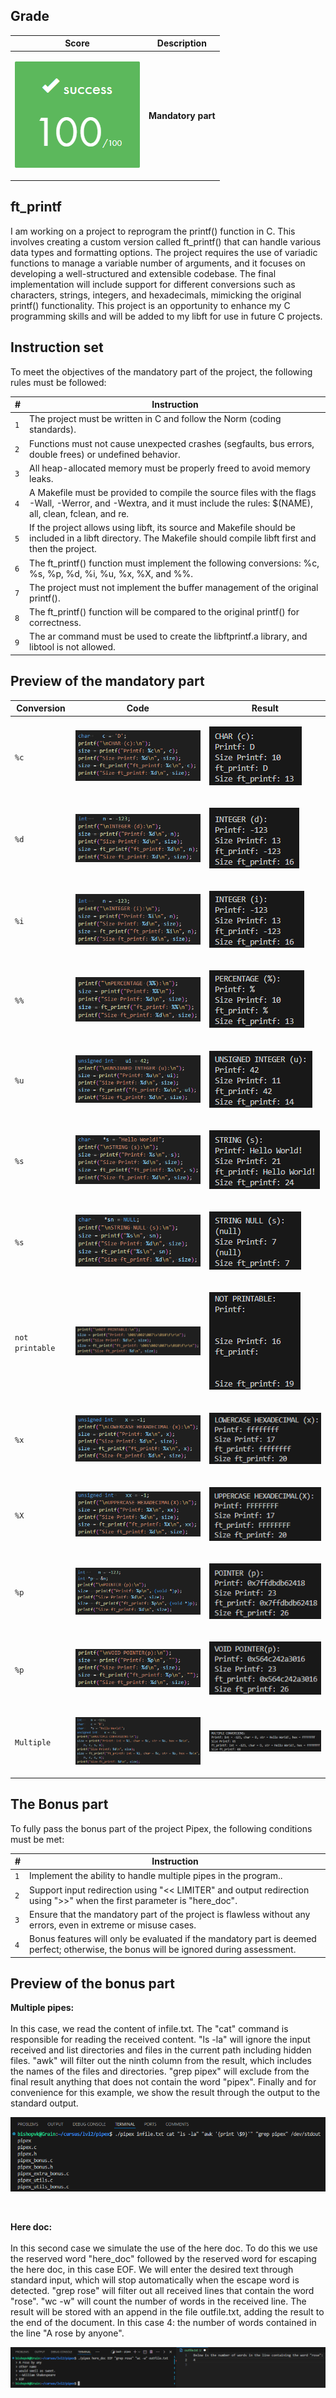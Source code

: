 ## Grade

| **Score**           | **Description**     |
|-----------------------|---------------|
| <p align="center"><img width="200px" alt="170px" src="https://github.com/BishopVK/Cursus-42Madrid/blob/main/lvl1/printf/img/Score_100.png"></p> | **Mandatory part**   |


## ft_printf

I am working on a project to reprogram the printf() function in C. This involves creating a custom version called ft_printf() that can handle various data types and formatting options. The project requires the use of variadic functions to manage a variable number of arguments, and it focuses on developing a well-structured and extensible codebase. The final implementation will include support for different conversions such as characters, strings, integers, and hexadecimals, mimicking the original printf() functionality. This project is an opportunity to enhance my C programming skills and will be added to my libft for use in future C projects.


## Instruction set


To meet the objectives of the mandatory part of the project, the following rules must be followed:

| **#** | **Instruction**                                                                                                                                                         |
| ----- | ----------------------------------------------------------------------------------------------------------------------------------------------------------------------- |
|  `1`  | The project must be written in C and follow the Norm (coding standards).                                                                                                |
|  `2`  | Functions must not cause unexpected crashes (segfaults, bus errors, double frees) or undefined behavior.                                                                |
|  `3`  | All heap-allocated memory must be properly freed to avoid memory leaks.                                                                                                 |
|  `4`  | A Makefile must be provided to compile the source files with the flags -Wall, -Werror, and -Wextra, and it must include the rules: $(NAME), all, clean, fclean, and re. |
|  `5`  | If the project allows using libft, its source and Makefile should be included in a libft directory. The Makefile should compile libft first and then the project.       |
|  `6`  | The ft_printf() function must implement the following conversions: %c, %s, %p, %d, %i, %u, %x, %X, and %%.                                                              |
|  `7`  | The project must not implement the buffer management of the original printf().                                                                                          |
|  `8`  | The ft_printf() function will be compared to the original printf() for correctness.                                                                                     |
|  `9`  | The ar command must be used to create the libftprintf.a library, and libtool is not allowed.                                                                            |


## Preview of the mandatory part

| Conversion  | Code                         | Result                                                 |
| ----------- | ----------------------------------- | ------------------------------------------------------ |
|    `%c`     | <p align="left"><img src="https://github.com/BishopVK/Cursus-42Madrid/blob/main/lvl1/printf/img/char_code.png"></p> | <p align="left"><img src="https://github.com/BishopVK/Cursus-42Madrid/blob/main/lvl1/printf/img/char_result.png"></p> |
|    `%d`     | <p align="left"><img src="https://github.com/BishopVK/Cursus-42Madrid/blob/main/lvl1/printf/img/integer_d_code.png"></p> | <p align="left"><img src="https://github.com/BishopVK/Cursus-42Madrid/blob/main/lvl1/printf/img/integer_d_result.png"></p> |
|    `%i`     | <p align="left"><img src="https://github.com/BishopVK/Cursus-42Madrid/blob/main/lvl1/printf/img/integer_i_code.png"></p> | <p align="left"><img src="https://github.com/BishopVK/Cursus-42Madrid/blob/main/lvl1/printf/img/integer_i_result.png"></p> |
|    `%%`     | <p align="left"><img src="https://github.com/BishopVK/Cursus-42Madrid/blob/main/lvl1/printf/img/percentage_code.png"></p> | <p align="left"><img src="https://github.com/BishopVK/Cursus-42Madrid/blob/main/lvl1/printf/img/percentage_result.png"></p> |
|    `%u`     | <p align="left"><img src="https://github.com/BishopVK/Cursus-42Madrid/blob/main/lvl1/printf/img/unsigned_int_code.png"></p> | <p align="left"><img src="https://github.com/BishopVK/Cursus-42Madrid/blob/main/lvl1/printf/img/unsigned_int_result.png"></p> |
|    `%s`     | <p align="left"><img src="https://github.com/BishopVK/Cursus-42Madrid/blob/main/lvl1/printf/img/string_code.png"></p> | <p align="left"><img src="https://github.com/BishopVK/Cursus-42Madrid/blob/main/lvl1/printf/img/string_result.png"></p> |
|    `%s`     | <p align="left"><img src="https://github.com/BishopVK/Cursus-42Madrid/blob/main/lvl1/printf/img/string_null_code.png"></p> | <p align="left"><img src="https://github.com/BishopVK/Cursus-42Madrid/blob/main/lvl1/printf/img/string_null_result.png"></p> |
|`not printable` | <p align="left"><img src="https://github.com/BishopVK/Cursus-42Madrid/blob/main/lvl1/printf/img/not_printable_code.png"></p> | <p align="left"><img src="https://github.com/BishopVK/Cursus-42Madrid/blob/main/lvl1/printf/img/not_printable_result.png"></p> |
|    `%x`     | <p align="left"><img src="https://github.com/BishopVK/Cursus-42Madrid/blob/main/lvl1/printf/img/lowercase_hexadecimal_code.png"></p> | <p align="left"><img src="https://github.com/BishopVK/Cursus-42Madrid/blob/main/lvl1/printf/img/lowercase_hexadecimal_result.png"></p> |
|    `%X`     | <p align="left"><img src="https://github.com/BishopVK/Cursus-42Madrid/blob/main/lvl1/printf/img/uppercase_hexadecimal_code.png"></p> | <p align="left"><img src="https://github.com/BishopVK/Cursus-42Madrid/blob/main/lvl1/printf/img/uppercase_hexadecimal_result.png"></p> |
|    `%p`     | <p align="left"><img src="https://github.com/BishopVK/Cursus-42Madrid/blob/main/lvl1/printf/img/pointer_code.png"></p> | <p align="left"><img src="https://github.com/BishopVK/Cursus-42Madrid/blob/main/lvl1/printf/img/pointer_result.png"></p> |
|    `%p`     | <p align="left"><img src="https://github.com/BishopVK/Cursus-42Madrid/blob/main/lvl1/printf/img/pointer_void_code.png"></p> | <p align="left"><img src="https://github.com/BishopVK/Cursus-42Madrid/blob/main/lvl1/printf/img/pointer_void_result.png"></p> |
| `Multiple`  | <p align="left"><img src="https://github.com/BishopVK/Cursus-42Madrid/blob/main/lvl1/printf/img/multiple_code.png"></p> | <p align="left"><img src="https://github.com/BishopVK/Cursus-42Madrid/blob/main/lvl1/printf/img/multiple_result.png"></p> |


## The Bonus part

<p>To fully pass the bonus part of the project Pipex, the following conditions must be met:</p>

| **#** | **Instruction**                                                                                                                        |
| ----- | -------------------------------------------------------------------------------------------------------------------------------------- |
|  `1`  | Implement the ability to handle multiple pipes in the program..                                                                        |
|  `2`  | Support input redirection using "<< LIMITER" and output redirection using ">>" when the first parameter is "here_doc".                 |
|  `3`  | Ensure that the mandatory part of the project is flawless without any errors, even in extreme or misuse cases.                         |
|  `4`  | Bonus features will only be evaluated if the mandatory part is deemed perfect; otherwise, the bonus will be ignored during assessment. |


## Preview of the bonus part

**Multiple pipes:**
<br>
<br>
In this case, we read the content of infile.txt. The "cat" command is responsible for reading the received content. "ls -la" will ignore the input received and list directories and files in the current path including hidden files. "awk" will filter out the ninth column from the result, which includes the names of the files and directories. "grep pipex" will exclude from the final result anything that does not contain the word "pipex". Finally and for convenience for this example, we show the result through the output to the standard output.

<p align="center">
<img src="https://github.com/BishopVK/Cursus-42Madrid/blob/main/lvl2/pipex/img/bonus.png">
</p>
<br>


**Here doc:**
<br>
<br>
In this second case we simulate the use of the here doc.
To do this we use the reserved word "here_doc" followed by the reserved word for escaping the here doc, in this case EOF.
We will enter the desired text through standard input, which will stop automatically when the escape word is detected. "grep rose" will filter out all received lines that contain the word "rose". "wc -w" will count the number of words in the received line. The result will be stored with an append in the file outfile.txt, adding the result to the end of the document. In this case 4: the number of words contained in the line "A rose by anyone".

<p align="center">
<img src="https://github.com/BishopVK/Cursus-42Madrid/blob/main/lvl2/pipex/img/here_doc.png">
</p>